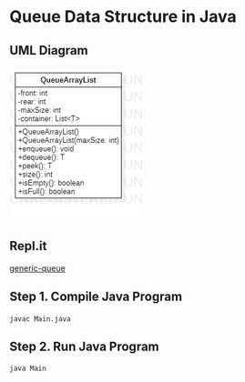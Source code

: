 # Queue Data Structure in Java

## UML Diagram

![QueueArrayList UML Diagram](./uml-diagram/QueueArrayListUML-png-file.png)

## Repl.it

[generic-queue](https://repl.it/@alec_leong/generic-queue)

## Step 1. Compile Java Program

```
javac Main.java
```

## Step 2. Run Java Program

```
java Main
```
